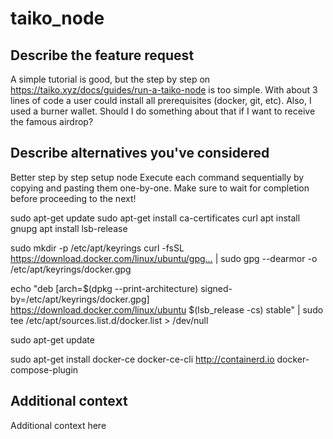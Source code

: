 # taiko_node

## Describe the feature request
A simple tutorial is good, but the step by step on https://taiko.xyz/docs/guides/run-a-taiko-node is too simple. With about 3 lines of code a user could install all prerequisites (docker, git, etc).
Also, I used a burner wallet. Should I do something about that if I want to receive the famous airdrop?

## Describe alternatives you've considered

Better step by step setup node
Execute each command sequentially by copying and pasting them one-by-one. Make sure to wait for completion before proceeding to the next!

sudo apt-get update sudo apt-get install ca-certificates curl apt install gnupg apt install lsb-release

sudo mkdir -p /etc/apt/keyrings curl -fsSL https://download.docker.com/linux/ubuntu/gpg… | sudo gpg --dearmor -o /etc/apt/keyrings/docker.gpg

echo "deb [arch=$(dpkg --print-architecture) signed-by=/etc/apt/keyrings/docker.gpg] https://download.docker.com/linux/ubuntu $(lsb_release -cs) stable" | sudo tee /etc/apt/sources.list.d/docker.list > /dev/null

sudo apt-get update

sudo apt-get install docker-ce docker-ce-cli http://containerd.io docker-compose-plugin

## Additional context
Additional context here
